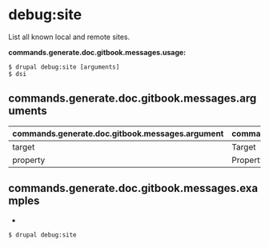# debug:site
List all known local and remote sites.

**commands.generate.doc.gitbook.messages.usage:**
```
$ drupal debug:site [arguments]
$ dsi  
```

## commands.generate.doc.gitbook.messages.arguments
commands.generate.doc.gitbook.messages.argument | commands.generate.doc.gitbook.messages.details
---------|-------------
target | Target
property | Property

## commands.generate.doc.gitbook.messages.examples
* 
```
$ drupal debug:site

```
